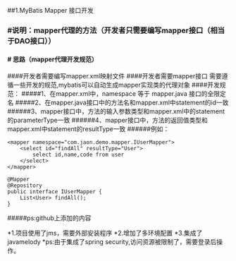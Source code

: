 ##1.MyBatis Mapper 接口开发
### #说明：mapper代理的方法（开发者只需要编写mapper接口（相当于DAO接口））
#### # 思路（mapper代理开发规范）
####开发者需要编写mapper.xml映射文件
####开发者需要mapper接口 需要遵循一些开发的规范,mybatis可以自动生成mapper实现类的代理对象
####开发规范：
#####1、在mapper.xml中，namespace 等于 mapper.java 接口的全限定名
#####2、在mapper.java接口中的方法名和mapper.xml中statement的id一致
######3、mapper接口中，方法的输入参数类型和mapper.xml中的statement的parameterType一致
######4、mapper接口中，方法的返回值类型和mapper.xml中statement的resultType一致
######例如：
```
<mapper namespace="com.jaon.demo.mapper.IUserMapper">
    <select id="findAll" resultType="User">
        select id,name,code from user
    </select>
</mapper>
```
```
@Mapper
@Repository
public interface IUserMapper {
    List<User> findAll();
}
```
	
#####ps:github上添加的内容

*1.项目使用了jms，需要外部安装程序
*2.增加了多环境配置
*3.集成了javamelody
*ps:由于集成了spring security,访问资源被限制了，需要登录后操作。
